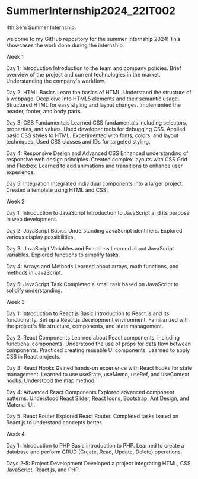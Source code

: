 # SummerInternship2024_22IT002
4th Sem Summer Internship.

welcome to my GitHub repository for the summer internship 2024! This showcases the work done during the internship.

Week 1

Day 1: Introduction
Introduction to the team and company policies.
Brief overview of the project and current technologies in the market.
Understanding the company's workflow.

Day 2: HTML Basics
Learn the basics of HTML.
Understand the structure of a webpage.
Deep dive into HTML5 elements and their semantic usage.
Structured HTML for easy styling and layout changes.
Implemented the header, footer, and body parts.

Day 3: CSS Fundamentals
Learned CSS fundamentals including selectors, properties, and values.
Used developer tools for debugging CSS.
Applied basic CSS styles to HTML.
Experimented with fonts, colors, and layout techniques.
Used CSS classes and IDs for targeted styling.

Day 4: Responsive Design and Advanced CSS
Enhanced understanding of responsive web design principles.
Created complex layouts with CSS Grid and Flexbox.
Learned to add animations and transitions to enhance user experience.

Day 5: Integration
Integrated individual components into a larger project.
Created a template using HTML and CSS.

Week 2

Day 1: Introduction to JavaScript
Introduction to JavaScript and its purpose in web development.

Day 2: JavaScript Basics
Understanding JavaScript identifiers.
Explored various display possibilities.

Day 3: JavaScript Variables and Functions
Learned about JavaScript variables.
Explored functions to simplify tasks.

Day 4: Arrays and Methods
Learned about arrays, math functions, and methods in JavaScript.

Day 5: JavaScript Task
Completed a small task based on JavaScript to solidify understanding.

Week 3

Day 1: Introduction to React.js
Basic introduction to React.js and its functionality.
Set up a React.js development environment.
Familiarized with the project's file structure, components, and state management.

Day 2: React Components
Learned about React components, including functional components.
Understood the use of props for data flow between components.
Practiced creating reusable UI components.
Learned to apply CSS in React projects.

Day 3: React Hooks
Gained hands-on experience with React hooks for state management.
Learned to use useState, useMemo, useRef, and useContext hooks.
Understood the map method.

Day 4: Advanced React Components
Explored advanced component patterns.
Understood React Slider, React Icons, Bootstrap, Ant Design, and Material-UI.

Day 5: React Router
Explored React Router.
Completed tasks based on React.js to understand concepts better.

Week 4

Day 1: Introduction to PHP
Basic introduction to PHP.
Learned to create a database and perform CRUD (Create, Read, Update, Delete) operations.

Days 2-5: Project Development
Developed a project integrating HTML, CSS, JavaScript, React.js, and PHP.
